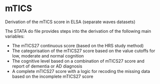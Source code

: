 # mTICS
Derivation of the mTICS score in ELSA (separate waves datasets)

The STATA do file provides steps into the derivation of the following main variables:
* The mTICS27 continuous score (based on the HRS study method)
* The categorisation of the mTICS27 score based on the value cutoffs for low, moderate and normal cognition
* The cognitive level based on a combination of mTICS27 score and report of dementia or AD diagnosis
* A complete mTICS27 score with a logic for recoding the missing data based on the incomplete mTICS27 score
